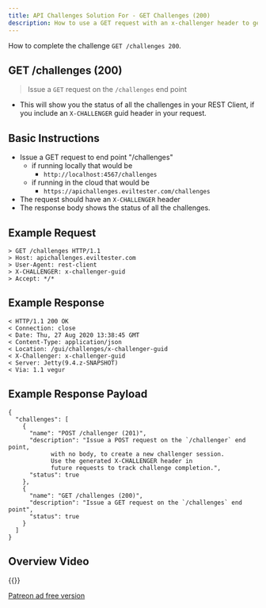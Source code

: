 ```yaml
---
title: API Challenges Solution For - GET Challenges (200)
description: How to use a GET request with an x-challenger header to get the progress status of all the API Challenges
---
```


How to complete the challenge `GET /challenges 200`.

## GET /challenges (200)

> Issue a `GET` request on the `/challenges` end point

- This will show you the status of all the challenges in your REST Client, if you include an `X-CHALLENGER` guid header in your request.

## Basic Instructions

- Issue a GET request to end point "/challenges"
    - if running locally that would be
        - `http://localhost:4567/challenges`
    - if running in the cloud that would be
        - `https://apichallenges.eviltester.com/challenges`
- The request should have an `X-CHALLENGER` header
- The response body shows the status of all the challenges.

## Example Request

~~~~~~~~
> GET /challenges HTTP/1.1
> Host: apichallenges.eviltester.com
> User-Agent: rest-client
> X-CHALLENGER: x-challenger-guid
> Accept: */*
~~~~~~~~

## Example Response

~~~~~~~~
< HTTP/1.1 200 OK
< Connection: close
< Date: Thu, 27 Aug 2020 13:38:45 GMT
< Content-Type: application/json
< Location: /gui/challenges/x-challenger-guid
< X-Challenger: x-challenger-guid
< Server: Jetty(9.4.z-SNAPSHOT)
< Via: 1.1 vegur
~~~~~~~~

## Example Response Payload

~~~~~~~~
{
  "challenges": [
    {
      "name": "POST /challenger (201)",
      "description": "Issue a POST request on the `/challenger` end point, 
            with no body, to create a new challenger session. 
            Use the generated X-CHALLENGER header in 
            future requests to track challenge completion.",
      "status": true
    },
    {
      "name": "GET /challenges (200)",
      "description": "Issue a GET request on the `/challenges` end point",
      "status": true
    }
  ]
}
~~~~~~~~

## Overview Video

{{<youtube-embed key="DrAjk2NaPRo">}}

[Patreon ad free version](https://www.patreon.com/posts/41106708)

